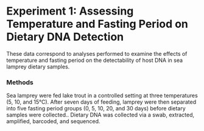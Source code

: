 # Experiment 1: Assessing Temperature and Fasting Period on Dietary DNA Detection

These data correspond to analyses performed to examine the effects of temperature and fasting period on the detectability of host DNA in sea lamprey dietary samples.

### Methods

Sea lamprey were fed lake trout in a controlled setting at three temperatures (5, 10, and 15°C). 
After seven days of feeding, lamprey were then separated into five fasting period groups (0, 5, 10, 20, and 30 days) before dietary samples were collected..
Dietary DNA was collected via a swab, extracted, amplified, barcoded, and sequenced. 
